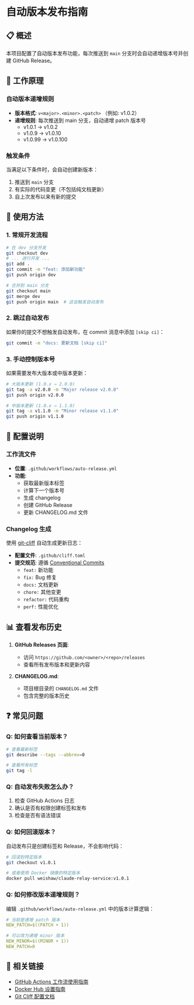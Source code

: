 # 自动版本发布指南

## 📋 概述

本项目配置了自动版本发布功能，每次推送到 `main` 分支时会自动递增版本号并创建 GitHub Release。

## 🚀 工作原理

### 自动版本递增规则

- **版本格式**: `v<major>.<minor>.<patch>` （例如: v1.0.2）
- **递增规则**: 每次推送到 main 分支，自动递增 patch 版本号
  - v1.0.1 → v1.0.2
  - v1.0.9 → v1.0.10
  - v1.0.99 → v1.0.100

### 触发条件

当满足以下条件时，会自动创建新版本：

1. 推送到 `main` 分支
2. 有实际的代码变更（不包括纯文档更新）
3. 自上次发布以来有新的提交

## 📝 使用方法

### 1. 常规开发流程

```bash
# 在 dev 分支开发
git checkout dev
# ... 进行开发 ...
git add .
git commit -m "feat: 添加新功能"
git push origin dev

# 合并到 main 分支
git checkout main
git merge dev
git push origin main  # 这会触发自动发布
```

### 2. 跳过自动发布

如果你的提交不想触发自动发布，在 commit 消息中添加 `[skip ci]`：

```bash
git commit -m "docs: 更新文档 [skip ci]"
```

### 3. 手动控制版本号

如果需要发布大版本或中版本更新：

```bash
# 大版本更新 (1.0.x → 2.0.0)
git tag -a v2.0.0 -m "Major release v2.0.0"
git push origin v2.0.0

# 中版本更新 (1.0.x → 1.1.0)
git tag -a v1.1.0 -m "Minor release v1.1.0"
git push origin v1.1.0
```

## 🔧 配置说明

### 工作流文件

- **位置**: `.github/workflows/auto-release.yml`
- **功能**:
  - 获取最新版本标签
  - 计算下一个版本号
  - 生成 changelog
  - 创建 GitHub Release
  - 更新 CHANGELOG.md 文件

### Changelog 生成

使用 [git-cliff](https://github.com/orhun/git-cliff) 自动生成更新日志：

- **配置文件**: `.github/cliff.toml`
- **提交规范**: 遵循 [Conventional Commits](https://www.conventionalcommits.org/)
  - `feat:` 新功能
  - `fix:` Bug 修复
  - `docs:` 文档更新
  - `chore:` 其他变更
  - `refactor:` 代码重构
  - `perf:` 性能优化

## 📊 查看发布历史

1. **GitHub Releases 页面**: 
   - 访问 `https://github.com/<owner>/<repo>/releases`
   - 查看所有发布版本和更新内容

2. **CHANGELOG.md**:
   - 项目根目录的 `CHANGELOG.md` 文件
   - 包含完整的版本历史

## ❓ 常见问题

### Q: 如何查看当前版本？

```bash
# 查看最新标签
git describe --tags --abbrev=0

# 查看所有标签
git tag -l
```

### Q: 自动发布失败怎么办？

1. 检查 GitHub Actions 日志
2. 确认是否有权限创建标签和发布
3. 检查是否有语法错误

### Q: 如何回滚版本？

自动发布只是创建标签和 Release，不会影响代码：

```bash
# 回滚到特定版本
git checkout v1.0.1

# 或者使用 Docker 镜像的特定版本
docker pull weishaw/claude-relay-service:v1.0.1
```

### Q: 如何修改版本递增规则？

编辑 `.github/workflows/auto-release.yml` 中的版本计算逻辑：

```yaml
# 当前是递增 patch 版本
NEW_PATCH=$((PATCH + 1))

# 可以改为递增 minor 版本
NEW_MINOR=$((MINOR + 1))
NEW_PATCH=0
```

## 🔗 相关链接

- [GitHub Actions 工作流使用指南](./WORKFLOW_USAGE.md)
- [Docker Hub 设置指南](./DOCKER_HUB_SETUP.md)
- [Git Cliff 配置文档](https://git-cliff.org/docs/configuration)